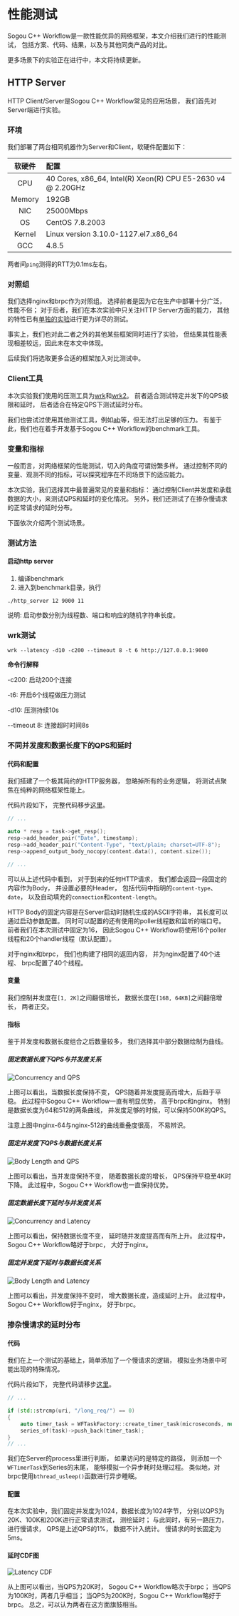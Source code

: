 # 性能测试

Sogou C++ Workflow是一款性能优异的网络框架，本文介绍我们进行的性能测试，
包括方案、代码、结果，以及与其他同类产品的对比。

更多场景下的实验正在进行中，本文将持续更新。

## HTTP Server

HTTP Client/Server是Sogou C++ Workflow常见的应用场景，
我们首先对Server端进行实验。

### 环境

我们部署了两台相同机器作为Server和Client，软硬件配置如下：

| 软硬件 | 配置 |
|:---:|:---|
| CPU | 40 Cores, x86_64, Intel(R) Xeon(R) CPU E5-2630 v4 @ 2.20GHz |
| Memory | 192GB |
| NIC | 25000Mbps |
| OS | CentOS 7.8.2003 |
| Kernel | Linux version 3.10.0-1127.el7.x86_64 |
| GCC | 4.8.5 |

两者间`ping`测得的RTT为0.1ms左右。

### 对照组

我们选择nginx和brpc作为对照组。
选择前者是因为它在生产中部署十分广泛，性能不俗；
对于后者，我们在本次实验中只关注HTTP Server方面的能力，
其他的特性已有[单独的实验][Sogou RPC Benchmark]进行更为详尽的测试。

事实上，我们也对此二者之外的其他某些框架同时进行了实验，
但结果其性能表现相差较远，因此未在本文中体现。

后续我们将选取更多合适的框架加入对比测试中。

### Client工具

本次实验我们使用的压测工具为[wrk][wrk]和[wrk2][wrk2]。
前者适合测试特定并发下的QPS极限和延时，
后者适合在特定QPS下测试延时分布。

我们也尝试过使用其他测试工具，例如[ab][ab]等，但无法打出足够的压力。
有鉴于此，我们也在着手开发基于Sogou C++ Workflow的benchmark工具。

### 变量和指标

一般而言，对网络框架的性能测试，切入的角度可谓纷繁多样。
通过控制不同的变量、观测不同的指标，可以探究程序在不同场景下的适应能力。

本次实验，我们选择其中最普遍常见的变量和指标：
通过控制Client并发度和承载数据的大小，来测试QPS和延时的变化情况。
另外，我们还测试了在掺杂慢请求的正常请求的延时分布。

下面依次介绍两个测试场景。

### 测试方法

#### 启动http server
1. 编译benchmark
2. 进入到benchmark目录，执行 

```
./http_server 12 9000 11
```

说明: 启动参数分别为线程数、端口和响应的随机字符串长度。

### wrk测试

```
wrk --latency -d10 -c200 --timeout 8 -t 6 http://127.0.0.1:9000
```
**命令行解释**

-c200: 启动200个连接

-t6: 开启6个线程做压力测试

-d10: 压测持续10s

--timeout 8: 连接超时时间8s

### 不同并发度和数据长度下的QPS和延时

#### 代码和配置

我们搭建了一个极其简约的HTTP服务器，
忽略掉所有的业务逻辑，
将测试点聚焦在纯粹的网络框架性能上。

代码片段如下，
完整代码移步[这里][benchmark-01 Code]。

```cpp
// ...

auto * resp = task->get_resp();
resp->add_header_pair("Date", timestamp);
resp->add_header_pair("Content-Type", "text/plain; charset=UTF-8");
resp->append_output_body_nocopy(content.data(), content.size());

// ...
```

可以从上述代码中看到，
对于到来的任何HTTP请求，
我们都会返回一段固定的内容作为Body，
并设置必要的Header，
包括代码中指明的`content-type`、`date`，
以及自动填充的`connection`和`content-length`。

HTTP Body的固定内容是在Server启动时随机生成的ASCII字符串，
其长度可以通过启动参数配置。
同时可以配置的还有使用的poller线程数和监听的端口号。
前者我们在本次测试中固定为16，
因此Sogou C++ Workflow将使用16个poller线程和20个handler线程（默认配置）。

对于nginx和brpc，
我们也构建了相同的返回内容，
并为nginx配置了40个进程、
brpc配置了40个线程。


#### 变量

我们控制并发度在`[1, 2K]`之间翻倍增长，
数据长度在`[16B, 64KB]`之间翻倍增长，
两者正交。

#### 指标

鉴于并发度和数据长度组合之后数量较多，
我们选择其中部分数据绘制为曲线。

##### 固定数据长度下QPS与并发度关系

![Concurrency and QPS][Con-QPS]

上图可以看出，当数据长度保持不变，
QPS随着并发度提高而增大，后趋于平稳。
此过程中Sogou C++ Workflow一直有明显优势，
高于brpc和nginx。
特别是数据长度为64和512的两条曲线，
并发度足够的时候，可以保持500K的QPS。

注意上图中nginx-64与nginx-512的曲线重叠度很高，
不易辨识。

##### 固定并发度下QPS与数据长度关系

![Body Length and QPS][Len-QPS]

上图可以看出，当并发度保持不变，
随着数据长度的增长，
QPS保持平稳至4K时下降。
此过程中，Sogou C++ Workflow也一直保持优势。

##### 固定数据长度下延时与并发度关系

![Concurrency and Latency][Con-Lat]

上图可以看出，保持数据长度不变，
延时随并发度提高而有所上升。
此过程中，Sogou C++ Workflow略好于brpc，
大好于nginx。

##### 固定并发度下延时与数据长度关系

![Body Length and Latency][Len-Lat]

上图可以看出，并发度保持不变时，
增大数据长度，造成延时上升。
此过程中，Sogou C++ Workflow好于nginx，
好于brpc。

### 掺杂慢请求的延时分布

#### 代码

我们在上一个测试的基础上，简单添加了一个慢请求的逻辑，
模拟业务场景中可能出现的特殊情况。

代码片段如下，
完整代码请移步[这里][benchmark-02 Code]。

```cpp
// ...

if (std::strcmp(uri, "/long_req/") == 0)
{
    auto timer_task = WFTaskFactory::create_timer_task(microseconds, nullptr);
    series_of(task)->push_back(timer_task);
}
// ...
```

我们在Server的process里进行判断，
如果访问的是特定的路径，
则添加一个`WFTimerTask`到Series的末尾，
能够模拟一个异步耗时处理过程。
类似地，对brpc使用`bthread_usleep()`函数进行异步睡眠。

#### 配置

在本次实验中，我们固定并发度为1024，数据长度为1024字节，
分别以QPS为20K、100K和200K进行正常请求测试，
测绘延时；
与此同时，有另一路压力，进行慢请求，
QPS是上述QPS的1%，
数据不计入统计。
慢请求的时长固定为5ms。

#### 延时CDF图

![Latency CDF][Lat CDF]

从上图可以看出，当QPS为20K时，
Sogou C++ Workflow略次于brpc；
当QPS为100K时，两者几乎相当；
当QPS为200K时，Sogou C++ Workflow略好于brpc。
总之，可以认为两者在这方面旗鼓相当。


[Sogou RPC Benchmark]: https://github.com/holmes1412/sogou-rpc-benchmark
[wrk]: https://github.com/wg/wrk
[wrk2]: https://github.com/giltene/wrk2
[ab]: https://httpd.apache.org/docs/2.4/programs/ab.html
[benchmark-01 Code]: benchmark-01-http_server.cc
[benchmark-02 Code]: benchmark-02-http_server_long_req.cc
[Con-QPS]: ../docs/img/benchmark-01.png
[Len-QPS]: ../docs/img/benchmark-02.png
[Con-Lat]: ../docs/img/benchmark-03.png
[Len-Lat]: ../docs/img/benchmark-04.png
[Lat CDF]: ../docs/img/benchmark-05.png
